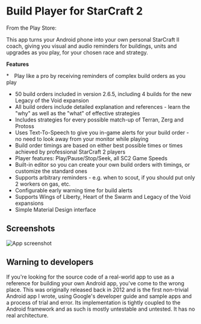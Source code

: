 # Build Player for StarCraft 2

From the Play Store:

This app turns your Android phone into your own personal StarCraft II coach, giving you visual and audio reminders for buildings, units and upgrades as you play, for your chosen race and strategy.

**Features**

* Play like a pro by receiving reminders of complex build orders as you play
* 50 build orders included in version 2.6.5, including 4 builds for the new Legacy of the Void expansion
* All build orders include detailed explanation and references - learn the "why" as well as the "what" of effective strategies
* Includes strategies for every possible match-up of Terran, Zerg and Protoss
* Uses Text-To-Speech to give you in-game alerts for your build order - no need to look away from your monitor while playing
* Build order timings are based on either best possible times or times achieved by professional StarCraft 2 players
* Player features: Play/Pause/Stop/Seek, all SC2 Game Speeds
* Built-in editor so you can create your own build orders with timings, or customize the standard ones
* Supports arbitrary reminders - e.g. when to scout, if you should put only 2 workers on gas, etc.
* Configurable early warning time for build alerts
* Supports Wings of Liberty, Heart of the Swarm and Legacy of the Void expansions
* Simple Material Design interface
 
Screenshots
-----------

![App screenshot](https://lh3.googleusercontent.com/wH0L1n872xuXFvBJ5HC3vq5rXq8gbpqv562KknTP-fsVdsuIeOTbLZXgjbQ1k3zqrh9g=h900-rw?raw=true)

Warning to developers
---------------------

If you're looking for the source code of a real-world app to use as a reference for building your own
Android app, you've come to the wrong place.
This was originally released back in 2012 and is the first non-trivial Android app I wrote, using Google's
developer guide and sample apps and a process of trial and error. Its implementation
is tightly coupled to the Android framework and as such is mostly untestable and untested. It has no real
architecture.
